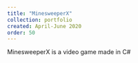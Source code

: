 ```yaml
---
title: "MinesweeperX"
collection: portfolio
created: April-June 2020
order: 50
---
```

MinesweeperX is a video game made in C#
